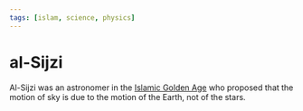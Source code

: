 ```yaml
---
tags: [islam, science, physics]
---
```


# al-Sijzi

Al-Sijzi was an astronomer in the [Islamic Golden Age](202501072311.md) who
proposed that the motion of sky is due to the motion of the Earth, not of the
stars.
